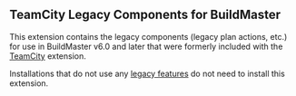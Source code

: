 ## TeamCity Legacy Components for BuildMaster

This extension contains the legacy components (legacy plan actions, etc.) for use in BuildMaster v6.0 and later that were formerly included with the [TeamCity](https://github.com/inedo/inedox-teamcity) extension. 

Installations that do not use any [legacy features](https://inedo.com/support/kb/1144/buildmaster-legacy-features) do not need to install this extension.